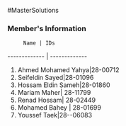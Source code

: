 #MasterSolutions
### Member's Information

         Name | IDs
------------- | -------------
1. Ahmed Mohamed Yahya|28-00712
2. Seifeldin Sayed|28-01096
3. Hossam Eldin Sameh|28-01860
4. Mariam Maher| 28-11799
5. Renad Hossam| 28-02449
6. Mohamed Bahey | 28-01699
7. Youssef Taek|28--06083
